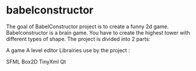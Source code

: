 # babelconstructor
The goal of BabelConstructor project is to create a funny 2d game. Babelconstructor is a brain game. You have to create the highest tower with different types of shape.
The project is divided into 2 parts:

A game
A level editor
Librairies use by the project :

SFML
Box2D
TinyXml
Qt
